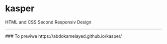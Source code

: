 # kasper
HTML and CSS Second Responsiv Design
<hr>
### To previwe 
https://abdokamelayed.github.io/kasper/
